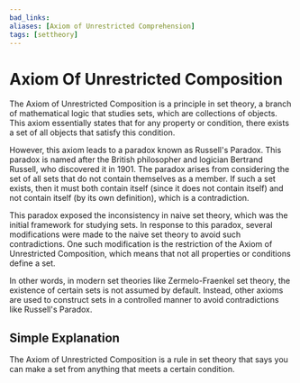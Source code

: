 ```yaml
---
bad_links: 
aliases: [Axiom of Unrestricted Comprehension]
tags: [settheory]
---
```

# Axiom Of Unrestricted Composition

The Axiom of Unrestricted Composition is a principle in set theory, a branch of mathematical logic that studies sets, which are collections of objects. This axiom essentially states that for any property or condition, there exists a set of all objects that satisfy this condition. 

However, this axiom leads to a paradox known as Russell's Paradox. This paradox is named after the British philosopher and logician Bertrand Russell, who discovered it in 1901. The paradox arises from considering the set of all sets that do not contain themselves as a member. If such a set exists, then it must both contain itself (since it does not contain itself) and not contain itself (by its own definition), which is a contradiction.

This paradox exposed the inconsistency in naive set theory, which was the initial framework for studying sets. In response to this paradox, several modifications were made to the naive set theory to avoid such contradictions. One such modification is the restriction of the Axiom of Unrestricted Composition, which means that not all properties or conditions define a set.

In other words, in modern set theories like Zermelo-Fraenkel set theory, the existence of certain sets is not assumed by default. Instead, other axioms are used to construct sets in a controlled manner to avoid contradictions like Russell's Paradox.

## Simple Explanation

The Axiom of Unrestricted Composition is a rule in set theory that says you can make a set from anything that meets a certain condition. 